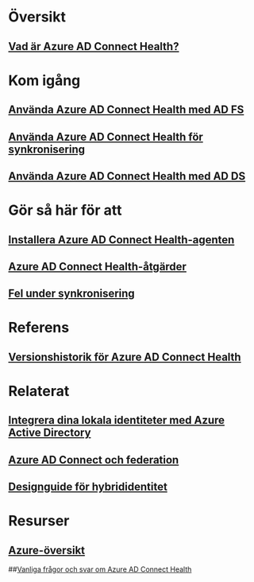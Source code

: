 

# Översikt


## [Vad är Azure AD Connect Health?](active-directory-aadconnect-health.md)



# Kom igång


## [Använda Azure AD Connect Health med AD FS](active-directory-aadconnect-health-adfs.md)


## [Använda Azure AD Connect Health för synkronisering](active-directory-aadconnect-health-sync.md)


## [Använda Azure AD Connect Health med AD DS](active-directory-aadconnect-health-adds.md)



# Gör så här för att


## [Installera Azure AD Connect Health-agenten](active-directory-aadconnect-health-agent-install.md)


## [Azure AD Connect Health-åtgärder](active-directory-aadconnect-health-operations.md)


## [Fel under synkronisering](../active-directory-aadconnect-troubleshoot-sync-errors.md)



# Referens


## [Versionshistorik för Azure AD Connect Health](active-directory-aadconnect-health-version-history.md)



# Relaterat


## [Integrera dina lokala identiteter med Azure Active Directory](../active-directory-aadconnect.md)


## [Azure AD Connect och federation](../active-directory-aadconnectfed-whatis.md)


## [Designguide för hybrididentitet](../active-directory-hybrid-identity-design-considerations-overview.md)



# Resurser


## [Azure-översikt](https://azure.microsoft.com/roadmap/)


##[Vanliga frågor och svar om Azure AD Connect Health](active-directory-aadconnect-health-faq.md)

